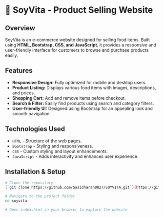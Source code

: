 # 🌱 SoyVita - Product Selling Website

## Overview
SoyVita is an e-commerce website designed for selling food items. Built using **HTML, Bootstrap, CSS, and JavaScript**, it provides a responsive and user-friendly interface for customers to browse and purchase products easily.

## Features
- **Responsive Design:** Fully optimized for mobile and desktop users.
- **Product Listing:** Displays various food items with images, descriptions, and prices.
- **Shopping Cart:** Add and remove items before checkout.
- **Search & Filter:** Easily find products using search and category filters.
- **User-friendly UI:** Designed using Bootstrap for an appealing look and smooth navigation.


## Technologies Used
- `HTML` - Structure of the web pages.
- `Bootstrap` - Styling and responsiveness.
- `CSS` - Custom styling and layout enhancements.
- `JavaScript` - Adds interactivity and enhances user experience.

## Installation & Setup
```sh
# Clone the repository
[`git clone https://github.com/Sasidharan0827/SOYVITA.git`](https://github.com/Sasidharan0827/SOYVITA.git)

# Navigate to the project folder
cd soyvita

# Open index.html in your browser to explore the website
